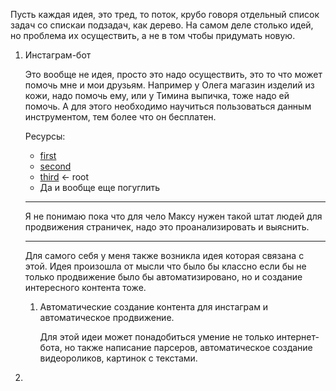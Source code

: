 Пусть каждая идея, это тред, то поток, крубо говоря отдельный список задач со спискаи подзадач, как дерево. На самом деле столько идей, но проблема их осуществить, а не в том чтобы придумать новую.

1. Инстаграм-бот

   Это вообще не идея, просто это надо осуществить, это то что может помочь мне и мои друзьям. Например у Олега магазин изделий из кожи, надо помочь ему, или у Тимина выпичка, тоже надо ей помочь. А для этого необходимо научиться пользоваться данным инструментом, тем более что он бесплатен. 

   Ресурсы:

   * [first](https://medium.com/@rohanarun/how-to-build-an-instagram-bot-farm-in-15-minutes-for-free-14468c844f7a) 
   * [second](https://medium.com/@soumyansh/insta-bot-using-python-2b3a07f73c81)
   * [third](https://medium.com/freecodecamp-russia-%D1%80%D1%83%D1%81%D1%81%D0%BA%D0%BE%D1%8F%D0%B7%D1%8B%D1%87%D0%BD%D1%8B%D0%B9/%D0%BC%D0%BE%D0%B9-%D0%B8%D0%BD%D1%81%D1%82%D0%B0%D0%B3%D1%80%D0%B0%D0%BC-%D0%B1%D0%BE%D1%82-%D0%BF%D0%BE%D0%BB%D1%83%D1%87%D0%B8%D0%BB-%D0%BC%D0%BD%D0%B5-2500-%D1%80%D0%B5%D0%B0%D0%BB%D1%8C%D0%BD%D1%8B%D1%85-%D1%84%D0%BE%D0%BB%D0%BE%D0%B2%D0%B5%D1%80%D0%BE%D0%B2-%D0%B7%D0%B0-5-%D0%B4%D0%BE%D0%BB%D0%BB%D0%B0%D1%80%D0%BE%D0%B2-%D1%81%D1%88%D0%B0-%D1%81%D1%82%D0%BE%D0%B8%D0%BC%D0%BE%D1%81%D1%82%D0%B8-%D1%81%D0%B5%D1%80%D0%B2%D0%B5%D1%80%D0%B0-6f7ca8b0fa57) <- root
   * Да и вообще еще погуглить

   ---

   Я не понимаю пока что для чело Максу нужен такой штат людей для продвижения страничек, надо это проанализировать и выяснить.

   ---

   Для самого себя у меня также возникла идея которая связана с этой. Идея произошла от мысли что было бы классно если бы не только продвижение было бы автоматизировано, но и создание интересного контента тоже.

   1. Автоматические создание контента для инстаграм и автоматическое продвижение.

      Для этой идеи может понадобиться умение не только интернет-бота, но также написание парсеров, автоматическое создание видеороликов, картинок с текстами.

2. 